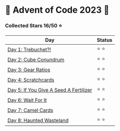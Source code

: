 # 🎄 Advent of Code 2023 🎄

### Collected Stars 16/50 :star:
| Day | Status |
| ----------------------------------------------- | ----- |
| [Day 1: Trebuchet?!](day_1)                     | ⭐ ⭐ |
| [Day 2: Cube Conundrum](day_2)                  | ⭐ ⭐ |
| [Day 3: Gear Ratios](day_3)                     | ⭐ ⭐ |
| [Day 4: Scratchcards](day_4)                    | ⭐ ⭐ |
| [Day 5: If You Give A Seed A Fertilizer](day_5) | ⭐ ⭐ |
| [Day 6: Wait For It](day_6)                     | ⭐ ⭐ |
| [Day 7: Camel Cards](day_7)                     | ⭐ ⭐ |
| [Day 8: Haunted Wasteland](day_8)               | ⭐ ⭐ |
